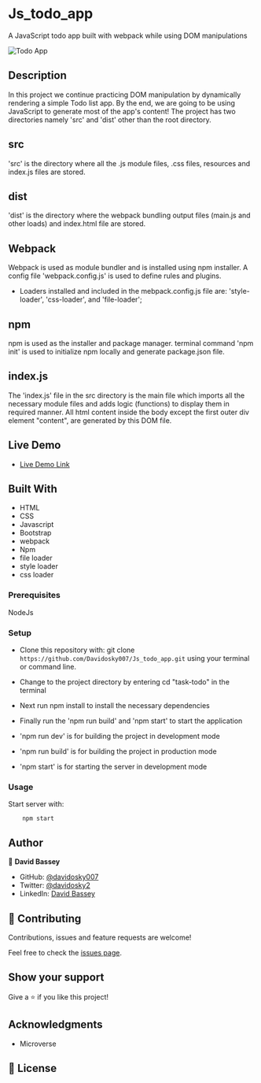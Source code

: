 # Js_todo_app

A JavaScript todo app built with webpack while using DOM manipulations

![Todo App](../dist/images/todo_app.png)

## Description

In this project we continue practicing DOM manipulation by dynamically rendering a simple Todo list app. By the end, we are going to be using JavaScript to generate most of the app's content! The project has two directories namely 'src' and 'dist' other than the root directory.

## src

'src' is the directory where all the .js module files, .css files, resources and index.js files are stored.

## dist

'dist' is the directory where the webpack bundling output files (main.js and other loads) and index.html file are stored.

## Webpack

Webpack is used as module bundler and is installed using npm installer. A config file 'webpack.config.js' is used to define rules and plugins.

* Loaders installed and included in the mebpack.config.js file are: 'style-loader', 'css-loader', and 'file-loader';

## npm

npm is used as the installer and package manager. terminal command 'npm init' is used to initialize npm locally and generate package.json file.

## index.js

The 'index.js' file in the src directory is the main file which imports all the necessary module files and adds logic (functions) to display them in required manner. All html content inside the body except the first outer div element "content", are generated by this DOM file.

## Live Demo

* [Live Demo Link](https://davidosky007.github.io/Js_todo_app/)

## Built With

* HTML
* CSS
* Javascript
* Bootstrap
* webpack
* Npm
* file loader
* style loader
* css loader

### Prerequisites

NodeJs

### Setup

* Clone this repository with: git clone `https://github.com/Davidosky007/Js_todo_app.git` using your terminal or command line.

* Change to the project directory by entering cd "task-todo" in the terminal

* Next run npm install to install the necessary dependencies

* Finally run the 'npm run build' and 'npm start' to start the application

* 'npm run dev' is for building the project in development mode

* 'npm run build' is for building the project in production mode

* 'npm start' is for starting the server in development mode


### Usage

Start server with:

```
    npm start
```
## Author

👤 **David Bassey**

* GitHub: [@davidosky007](https://github.com/davidosky007)
* Twitter: [@davidosky2](https://twitter.com/Davidosky2)
* LinkedIn: [David Bassey](https://www.linkedin.com/in/david-bassey-akan/)

## 🤝 Contributing

Contributions, issues and feature requests are welcome!

Feel free to check the [issues page](https://github.com/Davidosky007/Js_todo_app/issues).

## Show your support

Give a ⭐️ if you like this project!

## Acknowledgments

* Microverse

## 📝 License
